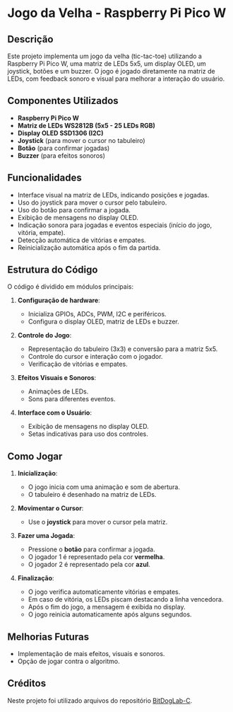 # Jogo da Velha - Raspberry Pi Pico W

## Descrição
Este projeto implementa um jogo da velha (tic-tac-toe) utilizando a Raspberry Pi Pico W, uma matriz de LEDs 5x5, um display OLED, um joystick, botões e um buzzer. O jogo é jogado diretamente na matriz de LEDs, com feedback sonoro e visual para melhorar a interação do usuário.

## Componentes Utilizados
- **Raspberry Pi Pico W**
- **Matriz de LEDs WS2812B (5x5 - 25 LEDs RGB)**
- **Display OLED SSD1306 (I2C)**
- **Joystick** (para mover o cursor no tabuleiro)
- **Botão** (para confirmar jogadas)
- **Buzzer** (para efeitos sonoros)

## Funcionalidades
- Interface visual na matriz de LEDs, indicando posições e jogadas.
- Uso do joystick para mover o cursor pelo tabuleiro.
- Uso do botão para confirmar a jogada.
- Exibição de mensagens no display OLED.
- Indicação sonora para jogadas e eventos especiais (início do jogo, vitória, empate).
- Detecção automática de vitórias e empates.
- Reinicialização automática após o fim da partida.

## Estrutura do Código
O código é dividido em módulos principais:

1. **Configuração de hardware**:
   - Inicializa GPIOs, ADCs, PWM, I2C e periféricos.
   - Configura o display OLED, matriz de LEDs e buzzer.
   
2. **Controle do Jogo**:
   - Representação do tabuleiro (3x3) e conversão para a matriz 5x5.
   - Controle do cursor e interação com o jogador.
   - Verificação de vitórias e empates.
   
3. **Efeitos Visuais e Sonoros**:
   - Animações de LEDs.
   - Sons para diferentes eventos.
   
4. **Interface com o Usuário**:
   - Exibição de mensagens no display OLED.
   - Setas indicativas para uso dos controles.

## Como Jogar
1. **Inicialização**:
   - O jogo inicia com uma animação e som de abertura.
   - O tabuleiro é desenhado na matriz de LEDs.
   
2. **Movimentar o Cursor**:
   - Use o **joystick** para mover o cursor pela matriz.

3. **Fazer uma Jogada**:
   - Pressione o **botão** para confirmar a jogada.
   - O jogador 1 é representado pela cor **vermelha**.
   - O jogador 2 é representado pela cor **azul**.

4. **Finalização**:
   - O jogo verifica automaticamente vitórias e empates.
   - Em caso de vitória, os LEDs piscam destacando a linha vencedora.
   - Após o fim do jogo, a mensagem é exibida no display.
   - O jogo reinicia automaticamente após alguns segundos.

## Melhorias Futuras
- Implementação de mais efeitos, visuais e sonoros.
- Opção de jogar contra o algoritmo.

## Créditos
Neste projeto foi utilizado arquivos do repositório [BitDogLab-C](https://github.com/BitDogLab/BitDogLab-C).

